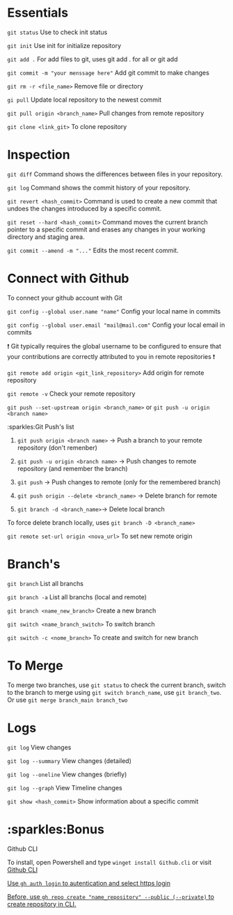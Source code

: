 <h1>Essentials</h1>

```git status``` Use to check init status

````git init```` Use init for initialize repository

````git add .```` For add files to git, uses git add . for all or git add <filename></p>

```git commit -m "your menssage here"``` Add git commit to make changes

```git rm -r <file_name>``` Remove file or directory

```gi pull``` Update local repository to the newest commit

```git pull origin <branch_name>``` Pull changes from remote repository

```git clone <link_git>``` To clone repository


<h1>Inspection</h1>

```git diff``` Command shows the differences between files in your repository.

```git log``` Command shows the commit history of your repository. 

```git revert <hash_commit>``` Command is used to create a new commit that undoes the changes introduced by a specific commit. 

```git reset --hard <hash_commit>``` Command moves the current branch pointer to a specific commit and erases any changes in your working directory and staging area.

```git commit --amend -m "..."``` Edits the most recent commit. 


<h1>Connect with Github</h1>
<p>To connect your github account with Git</P>

```git config --global user.name "name"``` Config your local name in commits

```git config --global user.email "mail@mail.com"```  Config your local email in commits

:exclamation: Git typically requires the global username to be configured to ensure that your contributions are correctly attributed to you in remote repositories :exclamation:


```git remote add origin <git_link_repository>``` Add origin for remote repository

```git remote -v``` Check your remote repository

```git push --set-upstream origin <branch_name>``` or ```git push -u origin <branch name>```

<p>:sparkles:Git Push's list</p>

1. ````git push origin <branch name>```` -> Push a branch to your remote repository (don't remenber)

2. ````git push -u origin <branch name>```` -> Push changes to remote repository (and remember the branch)

3. ````git push```` -> Push changes to remote (only for the remembered branch)

4. ````git push origin --delete <branch_name>```` -> Delete branch for remote 

5. ````git branch -d <branch_name>````-> Delete local branch

To force delete branch locally, uses ```git branch -D <branch_name>```

`````git remote set-url origin <nova_url>````` To set new remote origin

<h1>Branch's</h1>

```git branch``` List all branchs

```git branch -a``` List all branchs (local and remote)

```git branch <name_new_branch>``` Create a new branch

```git switch <name_branch_switch>``` To switch branch

```git switch -c <nome_branch>``` To create and switch for new branch

<h1>To Merge</h1>

To merge two branches, use ````git status```` to check the current branch, switch to the branch to merge using ````git switch branch_name````, use ```git branch_two```.
Or use  ```git merge branch_main branch_two```



<h1>Logs</h1>

```git log``` View changes

```git log --summary``` View changes (detailed)

```git log --oneline``` View changes (briefly)

```git log --graph``` View Timeline changes

```git show <hash_commit>``` Show information about a specific commit

<h1>:sparkles:Bonus</h1>
<p>Github CLI</p>

To install, open Powershell and type ```winget install Github.cli``` or visit <a href="https://cli.github.com/">Github CLI

Use ```gh auth login``` to autentication and select https login

Before, use ```gh repo create "name_repository" --public (--private)``` to create repository in CLI. 
